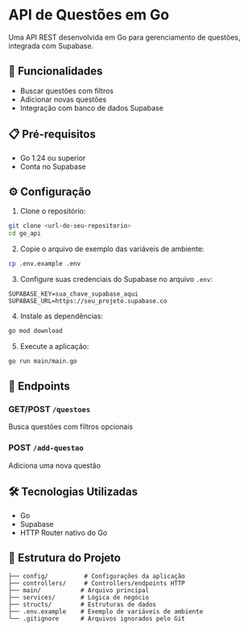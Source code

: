 # API de Questões em Go

Uma API REST desenvolvida em Go para gerenciamento de questões, integrada com Supabase.

## 🚀 Funcionalidades

- Buscar questões com filtros
- Adicionar novas questões
- Integração com banco de dados Supabase

## 📋 Pré-requisitos

- Go 1.24 ou superior
- Conta no Supabase

## ⚙️ Configuração

1. Clone o repositório:
```bash
git clone <url-do-seu-repositorio>
cd go_api
```

2. Copie o arquivo de exemplo das variáveis de ambiente:
```bash
cp .env.example .env
```

3. Configure suas credenciais do Supabase no arquivo `.env`:
```
SUPABASE_KEY=sua_chave_supabase_aqui
SUPABASE_URL=https://seu_projeto.supabase.co
```

4. Instale as dependências:
```bash
go mod download
```

5. Execute a aplicação:
```bash
go run main/main.go
```

## 📡 Endpoints

### GET/POST `/questoes`
Busca questões com filtros opcionais

### POST `/add-questao`
Adiciona uma nova questão

## 🛠️ Tecnologias Utilizadas

- Go
- Supabase
- HTTP Router nativo do Go

## 📝 Estrutura do Projeto

```
├── config/          # Configurações da aplicação
├── controllers/     # Controllers/endpoints HTTP
├── main/           # Arquivo principal
├── services/       # Lógica de negócio
├── structs/        # Estruturas de dados
├── .env.example    # Exemplo de variáveis de ambiente
└── .gitignore      # Arquivos ignorados pelo Git
```
